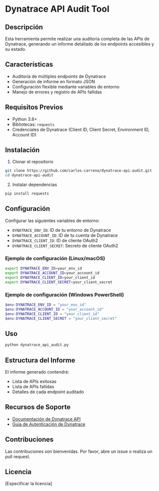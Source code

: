 # Dynatrace API Audit Tool

## Descripción
Esta herramienta permite realizar una auditoría completa de las APIs de Dynatrace, generando un informe detallado de los endpoints accesibles y su estado.

## Características
- Auditoría de múltiples endpoints de Dynatrace
- Generación de informe en formato JSON
- Configuración flexible mediante variables de entorno
- Manejo de errores y registro de APIs fallidas

## Requisitos Previos
- Python 3.8+
- Bibliotecas: `requests`
- Credenciales de Dynatrace (Client ID, Client Secret, Environment ID, Account ID)

## Instalación
1. Clonar el repositorio
```bash
git clone https://github.com/carlos-carreno/dynatrace-api-audit.git
cd dynatrace-api-audit
```

2. Instalar dependencias
```bash
pip install requests
```

## Configuración
Configurar las siguientes variables de entorno:
- `DYNATRACE_ENV_ID`: ID de tu entorno de Dynatrace
- `DYNATRACE_ACCOUNT_ID`: ID de tu cuenta de Dynatrace
- `DYNATRACE_CLIENT_ID`: ID de cliente OAuth2
- `DYNATRACE_CLIENT_SECRET`: Secreto de cliente OAuth2

### Ejemplo de configuración (Linux/macOS)
```bash
export DYNATRACE_ENV_ID=your_env_id
export DYNATRACE_ACCOUNT_ID=your_account_id
export DYNATRACE_CLIENT_ID=your_client_id
export DYNATRACE_CLIENT_SECRET=your_client_secret
```

### Ejemplo de configuración (Windows PowerShell)
```powershell
$env:DYNATRACE_ENV_ID = "your_env_id"
$env:DYNATRACE_ACCOUNT_ID = "your_account_id"
$env:DYNATRACE_CLIENT_ID = "your_client_id"
$env:DYNATRACE_CLIENT_SECRET = "your_client_secret"
```

## Uso
```bash
python dynatrace_api_audit.py
```

## Estructura del Informe
El informe generado contendrá:
- Lista de APIs exitosas
- Lista de APIs fallidas
- Detalles de cada endpoint auditado

## Recursos de Soporte
- [Documentación de Dynatrace API](https://docs.dynatrace.com/docs/discover-dynatrace/references/dynatrace-api)
- [Guía de Autenticación de Dynatrace](https://docs.dynatrace.com/docs/manage-authentication-and-access)

## Contribuciones
Las contribuciones son bienvenidas. Por favor, abre un issue o realiza un pull request.

## Licencia
[Especificar la licencia]